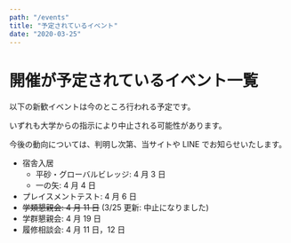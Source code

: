 ```yaml
---
path: "/events"
title: "予定されているイベント"
date: "2020-03-25"
---
```


# 開催が予定されているイベント一覧

以下の新歓イベントは今のところ行われる予定です。

いずれも大学からの指示により中止される可能性があります。

今後の動向については、判明し次第、当サイトや LINE でお知らせいたします。

- 宿舎入居
  - 平砂・グローバルビレッジ: 4 月 3 日
  - 一の矢: 4 月 4 日
- プレイスメントテスト: 4 月 6 日
- ~~学類懇親会: 4 月 11 日~~ (3/25 更新: 中止になりました)
- 学群懇親会: 4 月 19 日
- 履修相談会: 4 月 11 日，12 日
